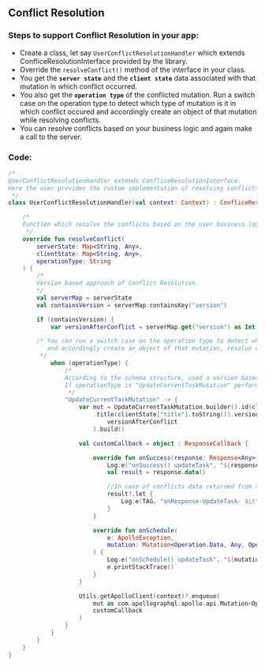 ## Conflict Resolution 

### Steps to support Conflict Resolution in your app:

- Create a class, let say `UserConflictResolutionHandler` which extends ConfliceResolutionInterface provided by the library.
- Override the `resolveConflict()` method of the interface in your class.
- You get the **`server state`** and the **`client state`** data associated with that mutation in which conflict occurred.
- You also get the **`operation type`** of the conflicted mutation. Run a switch case on the operation type to detect which type of mutation is it in which conflict occured and accordingly create an object of that mutation while resolving conflicts.
- You can resolve conflicts based on your business logic and again make a call to the server.

### Code:

```kotlin
/*
UserConflictResolutionHandler extends ConfliceResolutionInterface.
Here the user provides the custom implementation of resolving conflicts.
 */
class UserConflictResolutionHandler(val context: Context) : ConfliceResolutionInterface {

    /*
    Function which resolve the conflicts based on the user business logic.
     */
    override fun resolveConflict(
        serverState: Map<String, Any>,
        clientState: Map<String, Any>,
        operationType: String
    ) {
        /*
        Version based approach of Conflict Resolution.
        */
        val serverMap = serverState
        val containsVersion = serverMap.containsKey("version")

        if (containsVersion) {
            var versionAfterConflict = serverMap.get("version") as Int + 1

        /* You can run a switch case on the operation type to detect which type of mutation is it in which conflict occured
           and accordingly create an object of that mutation, resolve conflict and make a server call with it.
         */  
            when (operationType) {
                /*
                According to the schema structure, used a version based approach of resolving conflicts.
                If operationType is "UpdateCurrentTaskMutation" perform the following steps to resolve conflicts.
                 */
                "UpdateCurrentTaskMutation" -> {
                    var mut = UpdateCurrentTaskMutation.builder().id(clientState["id"].toString())
                        .title(clientState["title"].toString()).version(
                            versionAfterConflict
                        ).build()

                    val customCallback = object : ResponseCallback {

                        override fun onSuccess(response: Response<Any>) {
                            Log.e("onSuccess() updateTask", "${response.data()}")
                            val result = response.data()

                            //In case of conflicts data returned from the server id null.
                            result?.let {
                                Log.e(TAG, "onResponse-UpdateTask- $it")
                            }
                        }

                        override fun onSchedule(
                            e: ApolloException,
                            mutation: Mutation<Operation.Data, Any, Operation.Variables>
                        ) {
                            Log.e("onSchedule() updateTask", "${mutation.variables().valueMap()}")
                            e.printStackTrace()
                        }
                    }

                    Utils.getApolloClient(context)?.enqueue(
                        mut as com.apollographql.apollo.api.Mutation<Operation.Data, Any, Operation.Variables>,
                        customCallback
                    )
                }
            }
        }
    }
}
```
